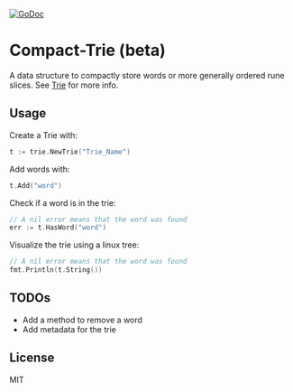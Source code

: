 [![GoDoc](https://godoc.org/github.com/exp-ouroborous/compact-trie?status.svg)](https://godoc.org/github.com/exp-ouroborous/compact-trie)

# Compact-Trie (beta)
A data structure to compactly store words or more generally ordered rune slices. See [Trie](https://en.wikipedia.org/wiki/Trie) for more info. 

## Usage

Create a Trie with:

```Go
t := trie.NewTrie("Trie_Name")
```

Add words with:

```Go
t.Add("word")
```

Check if a word is in the trie:

```Go
// A nil error means that the word was found
err := t.HasWord("word")
```

Visualize the trie using a linux tree:

```Go
// A nil error means that the word was found
fmt.Println(t.String())
```

## TODOs
- Add a method to remove a word
- Add metadata for the trie

## License
MIT
